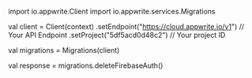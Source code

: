 import io.appwrite.Client
import io.appwrite.services.Migrations

val client = Client(context)
    .setEndpoint("https://cloud.appwrite.io/v1") // Your API Endpoint
    .setProject("5df5acd0d48c2") // Your project ID

val migrations = Migrations(client)

val response = migrations.deleteFirebaseAuth()
